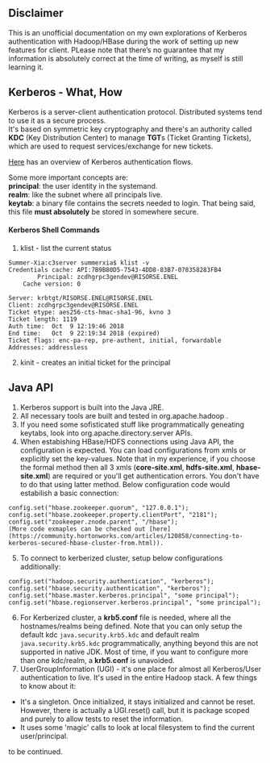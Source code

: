 ## Disclaimer

This is an unofficial documentation on my own explorations of Kerberos authentication with Hadoop/HBase during the work of setting up new features for client. PLease note that there’s no guarantee that my information is absolutely correct at the time of writing, as myself is still learning it.

## Kerberos - What, How
Kerberos is a server-client authentication protocol. Distributed systems tend to use it as a secure process.  
It's based on symmetric key cryptography and there's an authority called **KDC** (Key Distribution Center) to manage **TGT**s (Ticket Granting Tickets), which are used to request services/exchange for new tickets.

[Here](https://www.hack2secure.com/blogs/how-kerberos-authentication-works) has an overview of Kerberos authentication flows.

Some more important concepts are:  
**principal**: the user identity in the systemand.  
**realm**: like the subnet where all principals live.  
**keytab**: a binary file contains the secrets needed to login. That being said, this file **must absolutely** be stored in somewhere secure.

#### Kerberos Shell Commands
1. klist - list the current status
```
Summer-Xia:c3server summerxia$ klist -v
Credentials cache: API:7B9B80D5-7543-4DD8-83B7-078358283FB4
        Principal: zcdhgrpc3gendev@RISORSE.ENEL
    Cache version: 0

Server: krbtgt/RISORSE.ENEL@RISORSE.ENEL
Client: zcdhgrpc3gendev@RISORSE.ENEL
Ticket etype: aes256-cts-hmac-sha1-96, kvno 3
Ticket length: 1119
Auth time:  Oct  9 12:19:46 2018
End time:   Oct  9 22:19:34 2018 (expired)
Ticket flags: enc-pa-rep, pre-authent, initial, forwardable
Addresses: addressless
```
2. kinit - creates an initial ticket for the principal

## Java API 
1. Kerberos support is built into the Java JRE.
2. All necessary tools are built and tested in org.apache.hadoop . 
3. If you need some sofisticated stuff like programmatically geneating keytabs, look into org.apache.directory.server APIs.
4. When estabishing HBase/HDFS connections using Java API, the configuration is expected. You can load configurations from xmls or explicitly set the key-values. Note that in my experience, if you choose the formal method then all 3 xmls (**core-site.xml**, **hdfs-site.xml**, **hbase-site.xml**) are required or you'll get authentication errors. You don't have to do that using latter method. Below configuration code would estabilish a basic connection:
```
config.set("hbase.zookeeper.quorum", "127.0.0.1");
config.set("hbase.zookeeper.property.clientPort", "2181");
config.set("zookeeper.znode.parent", "/hbase");
(More code exmaples can be checked out [here](https://community.hortonworks.com/articles/120858/connecting-to-kerberos-secured-hbase-cluster-from.html)).
```
5. To connect to kerberized cluster, setup below configurations additionally:
```
config.set("hadoop.security.authentication", "kerberos");
config.set("hbase.security.authentication", "kerberos");
config.set("hbase.master.kerberos.principal", "some principal");
config.set("hbase.regionserver.kerberos.principal", "some principal");
```
6. For Kerberized cluster, a **krb5.conf** file is needed, where all the hostnames/realms being defined. Note that you can only setup the default kdc `java.security.krb5.kdc` and default realm `java.security.krb5.kdc` programmatically, anything beyond this are not supported in native JDK. Most of time, if you want to configure more than one kdc/realm, a **krb5.conf** is unavoided.
7. UserGroupInformation (UGI) - it's one place for almost all Kerberos/User authentication to live. It's used in the entire Hadoop stack. A few things to know about it:
* It's a singleton. Once initialized, it stays initialized and cannot be reset. However, there is actually a UGI.reset() call, but it is package scoped and purely to allow tests to reset the information.
* It uses some 'magic' calls to look at local filesystem to find the current user/principal.

to be continued.
